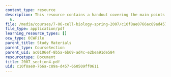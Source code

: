```yaml
---
content_type: resource
description: This resource contains a handout covering the main points of lecture
  6.
file: /media/courses/7-06-cell-biology-spring-2007/c10f8ae0766ac89ad457660509ff0611_2007_section4.pdf
file_type: application/pdf
learning_resource_types: []
ocw_type: OCWFile
parent_title: Study Materials
parent_type: CourseSection
parent_uid: ac0106ef-8b5a-6b69-ad4c-e2bea91de584
resourcetype: Document
title: 2007_section4.pdf
uid: c10f8ae0-766a-c89a-d457-660509ff0611
---
```

